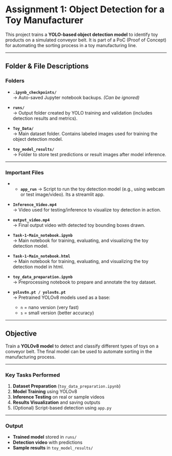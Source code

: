 # Assignment 1: Object Detection for a Toy Manufacturer

This project trains a **YOLO-based object detection model** to identify toy products on a simulated conveyor belt. It is part of a PoC (Proof of Concept) for automating the sorting process in a toy manufacturing line.

---

## Folder & File Descriptions

### Folders

- **`.ipynb_checkpoints/`**  
  → Auto-saved Jupyter notebook backups. *(Can be ignored)*

- **`runs/`**  
  → Output folder created by YOLO training and validation (includes detection results and metrics).

- **`Toy_Data/`**  
  → Main dataset folder. Contains labeled images used for training the object detection model.

- **`toy_model_results/`**  
  → Folder to store test predictions or result images after model inference.

---

### Important Files

- - **`app_run`** 
  → Script to run the toy detection model (e.g., using webcam or test image/video). Its a streamlit app.

- **`Inference_Video.mp4`**  
  → Video used for testing/inference to visualize toy detection in action.

- **`output_video.mp4`**  
  → Final output video with detected toy bounding boxes drawn.

- **`Task-1-Main_notebook.ipynb`**  
  → Main notebook for training, evaluating, and visualizing the toy detection model.

- **`Task-1-Main_notebook.html`**  
  → Main notebook for training, evaluating, and visualizing the toy detection model in html.

- **`toy_data_preparation.ipynb`**  
  → Preprocessing notebook to prepare and annotate the toy dataset.

- **`yolov8n.pt / yolov8s.pt`**  
  → Pretrained YOLOv8 models used as a base:
  - `n` = nano version (very fast)
  - `s` = small version (better accuracy)

---

##  Objective

Train a **YOLOv8 model** to detect and classify different types of toys on a conveyor belt. The final model can be used to automate sorting in the manufacturing process.

---

### Key Tasks Performed

1. **Dataset Preparation** (`toy_data_preparation.ipynb`)
2. **Model Training** using YOLOv8
3. **Inference Testing** on real or sample videos
4. **Results Visualization** and saving outputs
5. (Optional) Script-based detection using `app.py`

---

###  Output

- **Trained model** stored in `runs/`
- **Detection video** with predictions
- **Sample results** in `toy_model_results/`